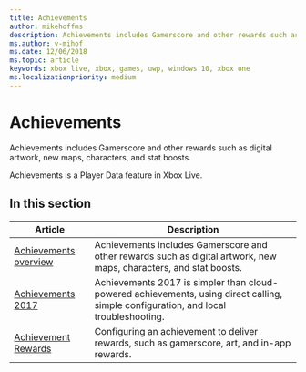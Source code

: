 ```yaml
---
title: Achievements
author: mikehoffms
description: Achievements includes Gamerscore and other rewards such as digital artwork, new maps, characters, and stat boosts.
ms.author: v-mihof
ms.date: 12/06/2018
ms.topic: article
keywords: xbox live, xbox, games, uwp, windows 10, xbox one
ms.localizationpriority: medium
---
```


# Achievements

Achievements includes Gamerscore and other rewards such as digital artwork, new maps, characters, and stat boosts.

Achievements is a Player Data feature in Xbox Live.


## In this section

| Article | Description |
|---------|-------------|
| [Achievements overview](achievements-overview.md) | Achievements includes Gamerscore and other rewards such as digital artwork, new maps, characters, and stat boosts. |
| [Achievements 2017](simplified-achievements.md) | Achievements 2017 is simpler than cloud-powered achievements, using direct calling, simple configuration, and local troubleshooting. |
| [Achievement Rewards](achievement-rewards.md) | Configuring an achievement to deliver rewards, such as gamerscore, art, and in-app rewards. |
